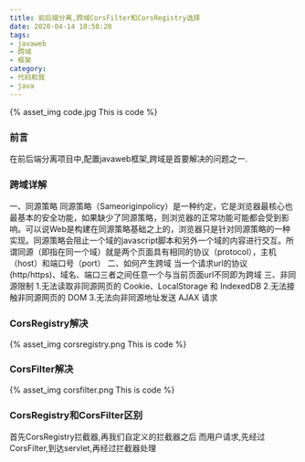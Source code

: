 ```yaml
---
title: 前后端分离,跨域CorsFilter和CorsRegistry选择
date: 2020-04-14 10:58:20
tags:
- javaweb
- 跨域
- 框架
category:
- 代码和我
- java
---
```

{% asset_img code.jpg This is code %}
### 前言
在前后端分离项目中,配置javaweb框架,跨域是首要解决的问题之一.
### 跨域详解
一、同源策略
同源策略（Sameoriginpolicy）是一种约定，它是浏览器最核心也最基本的安全功能，如果缺少了同源策略，则浏览器的正常功能可能都会受到影响。可以说Web是构建在同源策略基础之上的，浏览器只是针对同源策略的一种实现。同源策略会阻止一个域的javascript脚本和另外一个域的内容进行交互。所谓同源（即指在同一个域）就是两个页面具有相同的协议（protocol），主机（host）和端口号（port）
二、如何产生跨域
当一个请求url的协议(http/https)、域名、端口三者之间任意一个与当前页面url不同即为跨域
三、非同源限制
1.无法读取非同源网页的 Cookie、LocalStorage 和 IndexedDB
2.无法接触非同源网页的 DOM
3.无法向非同源地址发送 AJAX 请求
### CorsRegistry解决
{% asset_img corsregistry.png This is code %}
### CorsFilter解决
{% asset_img corsfilter.png This is code %}
### CorsRegistry和CorsFilter区别
首先CorsRegistry拦截器,再我们自定义的拦截器之后
而用户请求,先经过CorsFilter,到达servlet,再经过拦截器处理